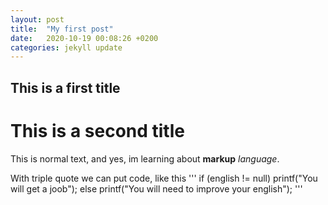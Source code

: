 ```yaml
---
layout: post
title:  "My first post"
date:   2020-10-19 00:08:26 +0200
categories: jekyll update
---
```


## This is a first title


# This is a second title

This is normal text, and yes, im learning about **markup** *language*.

With triple quote we can put code, like this
'''
if (english != null)
    printf("You will get a joob");
else
    printf("You will need to improve your english");
'''

